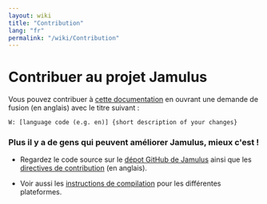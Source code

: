 ```yaml
---
layout: wiki
title: "Contribution"
lang: "fr"
permalink: "/wiki/Contribution"
---
```


# Contribuer au projet Jamulus

Vous pouvez contribuer à [cette documentation](https://github.com/jamulussoftware/jamulussoftware.github.io/) en ouvrant une demande de fusion (en anglais) avec le titre suivant :

`W: [language code (e.g. en)] {short description of your changes}` 

### Plus il y a de gens qui peuvent améliorer Jamulus, mieux c'est !

* Regardez le code source sur le [dépot GitHub de Jamulus](https://github.com/corrados/jamulus) ainsi que les [directives de contribution](https://github.com/corrados/jamulus/issues/596) (en anglais).

* Voir aussi les [instructions de compilation](/wiki/Compiling) pour les différentes plateformes.


